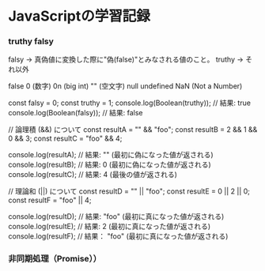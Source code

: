 # JavaScriptの学習記録

### truthy falsy
falsy → 真偽値に変換した際に"偽(false)"とみなされる値のこと。
truthy → それ以外

<!-- falsyな値の一覧 -->
false
0 (数字)
0n (big int)
"" (空文字)
null
undefined
NaN (Not a Number)

<!-- 具体的な例 -->
const falsy = 0;
const truthy = 1;
console.log(Boolean(truthy)); // 結果: true
console.log(Boolean(falsy)); // 結果: false

// 論理積 (&&) について
const resultA = "" && "foo";
const resultB = 2 && 1 && 0 && 3;
const resultC = "foo" && 4;

console.log(resultA); // 結果: "" (最初に偽になった値が返される)
console.log(resultB); // 結果: 0 (最初に偽になった値が返される)
console.log(resultC); // 結果: 4 (最後の値が返される)

// 理論和 (||) について
const resultD = "" || "foo";
const resultE = 0 || 2 || 0;
const resultF = "foo" || 4;

console.log(resultD); // 結果: "foo" (最初に真になった値が返される)
console.log(resultE); // 結果: 2 (最初に真になった値が返される)
console.log(resultF); // 結果： "foo" (最初に真になった値が返される)

### 非同期処理（Promise））